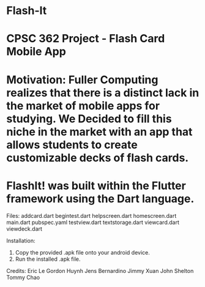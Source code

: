 # Flash-It
CPSC 362 Project - Flash Card Mobile App
========================================================================================================================================
Motivation: 
Fuller Computing realizes that there is a distinct lack in the market of mobile apps for studying. We Decided to fill this niche in the market with an app that allows students to create customizable decks of flash cards.
========================================================================================================================================
FlashIt! was built within the Flutter framework using the Dart language.
========================================================================================================================================
Files:
addcard.dart
begintest.dart
helpscreen.dart
homescreen.dart
main.dart
pubspec.yaml
testview.dart
textstorage.dart
viewcard.dart
viewdeck.dart




Installation:
1.  Copy the provided .apk file onto your android device.
2.  Run the installed .apk file.


Credits: 
Eric Le
Gordon Huynh
Jens Bernardino
Jimmy Xuan
John Shelton
Tommy Chao
